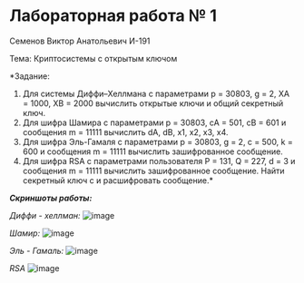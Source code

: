 # Лабораторная работа № 1

Семенов Виктор Анатольевич И-191

Тема: Криптосистемы с открытым ключом

*Задание:

1. Для системы Диффи–Хеллмана с параметрами p = 30803, g = 2, XA = 1000, XB = 2000 вычислить открытые ключи и общий секретный ключ.
2. Для шифра Шамира с параметрами p = 30803, cA = 501, cB = 601 и сообщения m = 11111 вычислить dA, dB, x1, x2, x3, x4.
3. Для шифра Эль-Гамаля с параметрами p = 30803, g = 2, c = 500, k = 600 и сообщения m = 11111 вычислить зашифрованное сообщение.
4. Для шифра RSA с параметрами пользователя P = 131, Q = 227, d = 3 и сообщения m = 11111 вычислить зашифрованное сообщение. Найти секретный ключ c и расшифровать сообщение.*

***Скриншоты работы:***

*Диффи - хеллман:*
![image](https://user-images.githubusercontent.com/41661474/190309067-0fb9befb-c41d-4bb6-9b85-6d4ae5fc9850.png)

*Шамир:*
![image](https://user-images.githubusercontent.com/41661474/190309149-2b40e610-4ba6-4e97-8bdc-d4b59d216592.png)

*Эль - Гамаль:*
![image](https://user-images.githubusercontent.com/41661474/190309171-2ea6c19b-09df-438f-88ef-3e6fd0382d3b.png)

*RSA*
![image](https://user-images.githubusercontent.com/41661474/190309268-e31ebb6c-ab2b-4c15-9597-3f1a737eca6d.png)

